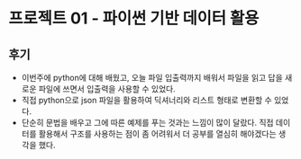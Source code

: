 # 프로젝트 01 - 파이썬 기반 데이터 활용

## 후기

 - 이번주에 python에 대해 배웠고, 오늘 파일 입출력까지 배워서 파일을 읽고 답을 새로운 파일에 쓰면서 입출력을 사용할 수 있었다.
 - 직접 python으로 json 파일을 활용하여 딕셔너리와 리스트 형태로 변환할 수 있었다.
 - 단순히 문법을 배우고 그에 따른 예제를 푸는 것과는 느낌이 많이 달랐다. 직접 데이터를 활용해서 구조를 사용하는 점이 좀 어려워서 더 공부를 열심히 해야겠다는 생각을 했다.
